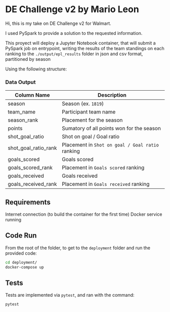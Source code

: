 # DE Challenge v2 by Mario Leon

Hi, this is my take on DE Challenge v2 for Walmart.

I used PySpark to provide a solution to the requested information.

This proyect will deploy a Jupyter Notebook container, that will submit a PySpark job on entrypoint, writing the results of the team standings on each ranking to the ```./output/epl_results``` folder in json and csv format, partitioned by season

Using the following structure:

### Data Output

Column Name | Description
--- | --- 
season | Season (ex. ```1819```)
team_name | Participant team name
season_rank | Placement for the season
points | Sumatory of all points won for the season
shot_goal_ratio | Shot on goal / Goal ratio
shot_goal_ratio_rank | Placement in ```Shot on goal / Goal ratio``` ranking
goals_scored | Goals scored
goals_scored_rank | Placement in ```Goals scored``` ranking
goals_received | Goals received
goals_received_rank | Placement in ```Goals received``` ranking

## Requirements

Internet connection (to build the container for the first time)
Docker service running

## Code Run

From the root of the folder, to get to the ```deployment``` folder and run the provided code:

```bash
cd deployment/
docker-compose up
```

## Tests

Tests are implemented via ```pytest```, and ran with the command:

```bash
pytest
```
